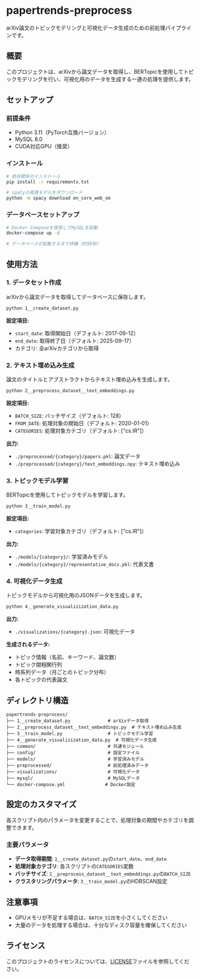 # papertrends-preprocess

arXiv論文のトピックモデリングと可視化データ生成のための前処理パイプラインです。

## 概要

このプロジェクトは、arXivから論文データを取得し、BERTopicを使用してトピックモデリングを行い、可視化用のデータを生成する一連の処理を提供します。

## セットアップ

### 前提条件

- Python 3.11（PyTorch互換バージョン）
- MySQL 8.0
- CUDA対応GPU（推奨）

### インストール

```bash
# 依存関係のインストール
pip install -r requirements.txt

# spaCyの英語モデルをダウンロード
python -m spacy download en_core_web_sm
```

### データベースセットアップ

```bash
# Docker Composeを使用してMySQLを起動
docker-compose up -d

# データベースが起動するまで待機（約30秒）
```

## 使用方法

### 1. データセット作成

arXivから論文データを取得してデータベースに保存します。

```bash
python 1__create_dataset.py
```

**設定項目:**
- `start_date`: 取得開始日（デフォルト: 2017-09-12）
- `end_date`: 取得終了日（デフォルト: 2025-09-17）
- カテゴリ: 全arXivカテゴリから取得

### 2. テキスト埋め込み生成

論文のタイトルとアブストラクトからテキスト埋め込みを生成します。

```bash
python 2__preprocess_dataset__text_embeddings.py
```

**設定項目:**
- `BATCH_SIZE`: バッチサイズ（デフォルト: 128）
- `FROM_DATE`: 処理対象の開始日（デフォルト: 2020-01-01）
- `CATEGORIES`: 処理対象カテゴリ（デフォルト: ["cs.IR"]）

**出力:**
- `./preprocessed/{category}/papers.pkl`: 論文データ
- `./preprocessed/{category}/text_embeddings.npy`: テキスト埋め込み

### 3. トピックモデル学習

BERTopicを使用してトピックモデルを学習します。

```bash
python 3__train_model.py
```

**設定項目:**
- `categories`: 学習対象カテゴリ（デフォルト: ["cs.IR"]）

**出力:**
- `./models/{category}/`: 学習済みモデル
- `./models/{category}/representative_docs.pkl`: 代表文書

### 4. 可視化データ生成

トピックモデルから可視化用のJSONデータを生成します。

```bash
python 4__generate_visualizization_data.py
```

**出力:**
- `./visualizations/{category}.json`: 可視化データ

**生成されるデータ:**
- トピック情報（名前、キーワード、論文数）
- トピック間相関行列
- 時系列データ（月ごとのトピック分布）
- 各トピックの代表論文

## ディレクトリ構造

```
papertrends-preprocess/
├── 1__create_dataset.py              # arXivデータ取得
├── 2__preprocess_dataset__text_embeddings.py  # テキスト埋め込み生成
├── 3__train_model.py                 # トピックモデル学習
├── 4__generate_visualizization_data.py  # 可視化データ生成
├── common/                           # 共通モジュール
├── config/                           # 設定ファイル
├── models/                           # 学習済みモデル
├── preprocessed/                     # 前処理済みデータ
├── visualizations/                   # 可視化データ
├── mysql/                            # MySQLデータ
└── docker-compose.yml               # Docker設定
```

## 設定のカスタマイズ

各スクリプト内のパラメータを変更することで、処理対象の期間やカテゴリを調整できます。

### 主要パラメータ

- **データ取得期間**: `1__create_dataset.py`の`start_date`、`end_date`
- **処理対象カテゴリ**: 各スクリプトの`CATEGORIES`変数
- **バッチサイズ**: `2__preprocess_dataset__text_embeddings.py`の`BATCH_SIZE`
- **クラスタリングパラメータ**: `3__train_model.py`のHDBSCAN設定

## 注意事項

- GPUメモリが不足する場合は、`BATCH_SIZE`を小さくしてください
- 大量のデータを処理する場合は、十分なディスク容量を確保してください

## ライセンス

このプロジェクトのライセンスについては、[LICENSE](LICENSE)ファイルを参照してください。
